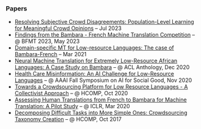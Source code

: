 ### Papers

- [Resolving Subjective Crowd Disagreements: Population-Level Learning for Meaningful Crowd Opinions](https://aclanthology.org/2023.acl-long.54/) – Jul 2023  
- [Findings from the Bambara - French Machine Translation Competition](https://aclanthology.org/2023.loresmt-1.9/) – @ BFMT 2023, May 2023  
- [Domain-specific MT for Low-resource Languages: The case of Bambara-French](https://arxiv.org/abs/2104.00041) – Mar 2021  
- [Neural Machine Translation for Extremely Low-Resource African Languages: A Case Study on Bambara](https://aclanthology.org/2020.loresmt-1.3/) – @ ACL Anthology, Dec 2020  
- [Health Care Misinformation: An AI Challenge for Low-Resource Languages](https://ceur-ws.org/Vol-2884/) – @ AAAI Fall Symposium on AI for Social Good, Nov 2020  
- [Towards a Crowdsourcing Platform for Low Resource Languages - A Collectivist Approach](https://www.humancomputation.com/2020/papers.html#wip) – @ HCOMP, Oct 2020  
- [Assessing Human Translations from French to Bambara for Machine Translation: A Pilot Study](https://arxiv.org/abs/2004.00068) – @ ICLR, Mar 2020  
- [Decomposing Difficult Tasks into More Simple Ones: Crowdsourcing Taxonomy Creation](https://www.humancomputation.com/2017/papers.html#wip) – @ HCOMP, Oct 2017  